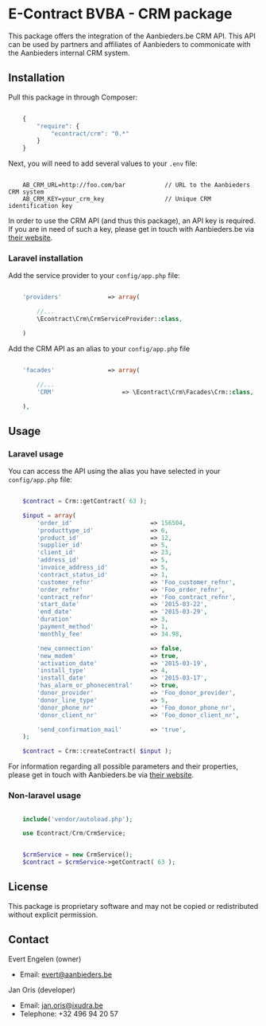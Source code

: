 E-Contract BVBA - CRM package
=============================================

This package offers the integration of the Aanbieders.be CRM API. This API can be used by partners and affiliates of Aanbieders to commonicate with the Aanbieders internal CRM system.




## Installation

Pull this package in through Composer:

```js

    {
        "require": {
            "econtract/crm": "0.*"
        }
    }

```

Next, you will need to add several values to your `.env` file:

```

    AB_CRM_URL=http://foo.com/bar           // URL to the Aanbieders CRM system
    AB_CRM_KEY=your_crm_key                 // Unique CRM identification key

```

In order to use the CRM API (and thus this package), an API key is required. If you are in need of such a key, please get in touch with Aanbieders.be via [their website](https://www.aanbieders.be/contact).


### Laravel installation

Add the service provider to your `config/app.php` file:

```php

    'providers'             => array(

        //...
        \Econtract\Crm\CrmServiceProvider::class,

    )

```

Add the CRM API as an alias to your `config/app.php` file

```php

    'facades'               => array(

        //...
        'CRM'                   => \Econtract\Crm\Facades\Crm::class,

    ),

```




## Usage

### Laravel usage

You can access the API using the alias you have selected in your `config/app.php` file:

```php

    $contract = Crm::getContract( 63 );

    $input = array(
        'order_id'                      => 156504,
        'producttype_id'                => 6,
        'product_id'                    => 12,
        'supplier_id'                   => 5,
        'client_id'                     => 23,
        'address_id'                    => 5,
        'invoice_address_id'            => 5,
        'contract_status_id'            => 1,
        'customer_refnr'                => 'Foo_customer_refnr',
        'order_refnr'                   => 'Foo_order_refnr',
        'contract_refnr'                => 'Foo_contract_refnr',
        'start_date'                    => '2015-03-22',
        'end_date'                      => '2015-03-29',
        'duration'                      => 3,
        'payment_method'                => 1,
        'monthly_fee'                   => 34.98,

        'new_connection'                => false,
        'new_modem'                     => true,
        'activation_date'               => '2015-03-19',
        'install_type'                  => 4,
        'install_date'                  => '2015-03-17',
        'has_alarm_or_phonecentral'     => true,
        'donor_provider'                => 'Foo_donor_provider',
        'donor_line_type'               => 5,
        'donor_phone_nr'                => 'Foo_donor_phone_nr',
        'donor_client_nr'               => 'Foo_donor_client_nr',

        'send_confirmation_mail'        => 'true',
    );

    $contract = Crm::createContract( $input );

```

For information regarding all possible parameters and their properties, please get in touch with Aanbieders.be via [their website](https://www.aanbieders.be/contact).


### Non-laravel usage

```php

    include('vendor/autoload.php');

    use Econtract/Crm/CrmService;


    $crmService = new CrmService();
    $contract = $crmService->getContract( 63 );

```




## License

This package is proprietary software and may not be copied or redistributed without explicit permission.




## Contact

Evert Engelen (owner)

- Email: evert@aanbieders.be


Jan Oris (developer)

- Email: jan.oris@ixudra.be
- Telephone: +32 496 94 20 57